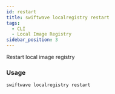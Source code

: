 ```yaml
---
id: restart
title: swiftwave localregistry restart
tags:
  - CLI
  - Local Image Registry
sidebar_position: 3
---
```


Restart local image registry

### Usage

```
swiftwave localregistry restart
```
